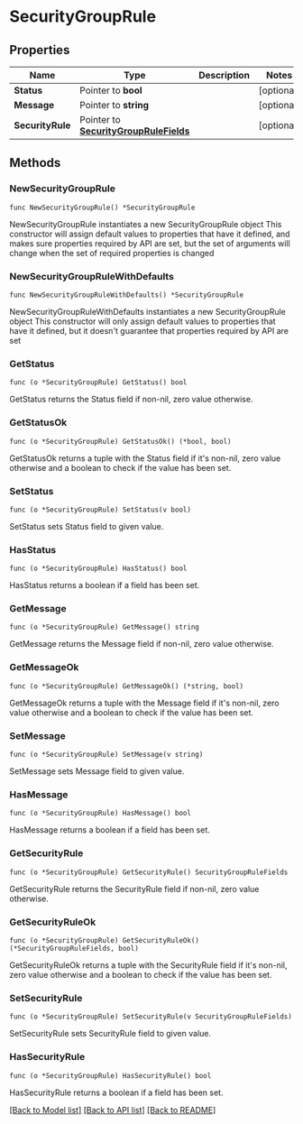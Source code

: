 # SecurityGroupRule

## Properties

Name | Type | Description | Notes
------------ | ------------- | ------------- | -------------
**Status** | Pointer to **bool** |  | [optional] 
**Message** | Pointer to **string** |  | [optional] 
**SecurityRule** | Pointer to [**SecurityGroupRuleFields**](SecurityGroupRuleFields.md) |  | [optional] 

## Methods

### NewSecurityGroupRule

`func NewSecurityGroupRule() *SecurityGroupRule`

NewSecurityGroupRule instantiates a new SecurityGroupRule object
This constructor will assign default values to properties that have it defined,
and makes sure properties required by API are set, but the set of arguments
will change when the set of required properties is changed

### NewSecurityGroupRuleWithDefaults

`func NewSecurityGroupRuleWithDefaults() *SecurityGroupRule`

NewSecurityGroupRuleWithDefaults instantiates a new SecurityGroupRule object
This constructor will only assign default values to properties that have it defined,
but it doesn't guarantee that properties required by API are set

### GetStatus

`func (o *SecurityGroupRule) GetStatus() bool`

GetStatus returns the Status field if non-nil, zero value otherwise.

### GetStatusOk

`func (o *SecurityGroupRule) GetStatusOk() (*bool, bool)`

GetStatusOk returns a tuple with the Status field if it's non-nil, zero value otherwise
and a boolean to check if the value has been set.

### SetStatus

`func (o *SecurityGroupRule) SetStatus(v bool)`

SetStatus sets Status field to given value.

### HasStatus

`func (o *SecurityGroupRule) HasStatus() bool`

HasStatus returns a boolean if a field has been set.

### GetMessage

`func (o *SecurityGroupRule) GetMessage() string`

GetMessage returns the Message field if non-nil, zero value otherwise.

### GetMessageOk

`func (o *SecurityGroupRule) GetMessageOk() (*string, bool)`

GetMessageOk returns a tuple with the Message field if it's non-nil, zero value otherwise
and a boolean to check if the value has been set.

### SetMessage

`func (o *SecurityGroupRule) SetMessage(v string)`

SetMessage sets Message field to given value.

### HasMessage

`func (o *SecurityGroupRule) HasMessage() bool`

HasMessage returns a boolean if a field has been set.

### GetSecurityRule

`func (o *SecurityGroupRule) GetSecurityRule() SecurityGroupRuleFields`

GetSecurityRule returns the SecurityRule field if non-nil, zero value otherwise.

### GetSecurityRuleOk

`func (o *SecurityGroupRule) GetSecurityRuleOk() (*SecurityGroupRuleFields, bool)`

GetSecurityRuleOk returns a tuple with the SecurityRule field if it's non-nil, zero value otherwise
and a boolean to check if the value has been set.

### SetSecurityRule

`func (o *SecurityGroupRule) SetSecurityRule(v SecurityGroupRuleFields)`

SetSecurityRule sets SecurityRule field to given value.

### HasSecurityRule

`func (o *SecurityGroupRule) HasSecurityRule() bool`

HasSecurityRule returns a boolean if a field has been set.


[[Back to Model list]](../README.md#documentation-for-models) [[Back to API list]](../README.md#documentation-for-api-endpoints) [[Back to README]](../README.md)


